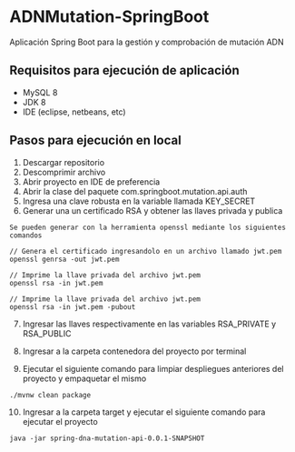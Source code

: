 # ADNMutation-SpringBoot
Aplicación Spring Boot para la gestión y comprobación de mutación ADN

## Requisitos para ejecución de aplicación
- MySQL 8
- JDK 8
- IDE (eclipse, netbeans, etc)

## Pasos para ejecución en local
1. Descargar repositorio
2. Descomprimir archivo
3. Abrir proyecto en IDE de preferencia
4. Abrir la clase del paquete com.springboot.mutation.api.auth
5. Ingresa una clave robusta en la variable llamada KEY_SECRET
6. Generar una un certificado RSA y obtener las llaves privada y publica

```
Se pueden generar con la herramienta openssl mediante los siguientes comandos

// Genera el certificado ingresandolo en un archivo llamado jwt.pem
openssl genrsa -out jwt.pem

// Imprime la llave privada del archivo jwt.pem
openssl rsa -in jwt.pem

// Imprime la llave privada del archivo jwt.pem
openssl rsa -in jwt.pem -pubout
```
  
7. Ingresar las llaves respectivamente en las variables RSA_PRIVATE y RSA_PUBLIC

8. Ingresar a la carpeta contenedora del proyecto por terminal

9. Ejecutar el siguiente comando para limpiar despliegues anteriores del proyecto y empaquetar el mismo

```
./mvnw clean package
```

10. Ingresar a la carpeta target y ejecutar el siguiente comando para ejecutar el proyecto

```
java -jar spring-dna-mutation-api-0.0.1-SNAPSHOT
```
